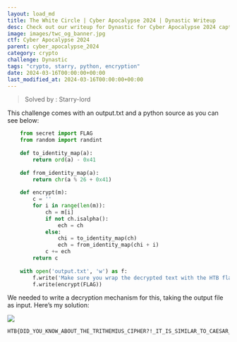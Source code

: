 ```yaml
---
layout: load_md
title: The White Circle | Cyber Apocalypse 2024 | Dynastic Writeup
desc: Check out our writeup for Dynastic for Cyber Apocalypse 2024 capture the flag competition.
image: images/twc_og_banner.jpg
ctf: Cyber Apocalypse 2024
parent: cyber_apocalypse_2024
category: crypto
challenge: Dynastic
tags: "crypto, starry, python, encryption"
date: 2024-03-16T00:00:00+00:00
last_modified_at: 2024-03-16T00:00:00+00:00
---
```



> Solved by : Starry-lord

This challenge comes with an output.txt and a python source as you can see below:

```python
    from secret import FLAG
    from random import randint
    
    def to_identity_map(a):
        return ord(a) - 0x41
    
    def from_identity_map(a):
        return chr(a % 26 + 0x41)
    
    def encrypt(m):
        c = ''
        for i in range(len(m)):
            ch = m[i]
            if not ch.isalpha():
                ech = ch
            else:
                chi = to_identity_map(ch)
                ech = from_identity_map(chi + i)
            c += ech
        return c
    
    with open('output.txt', 'w') as f:
        f.write('Make sure you wrap the decrypted text with the HTB flag format :-]\n')
        f.write(encrypt(FLAG))
```

We needed to write a decryption mechanism for this, taking the output file as input. Here’s my solution:


![](https://i.imgur.com/bxRTrzW.png)


```
HTB{DID_YOU_KNOW_ABOUT_THE_TRITHEMIUS_CIPHER?!_IT_IS_SIMILAR_TO_CAESAR_CIPHER}
```

